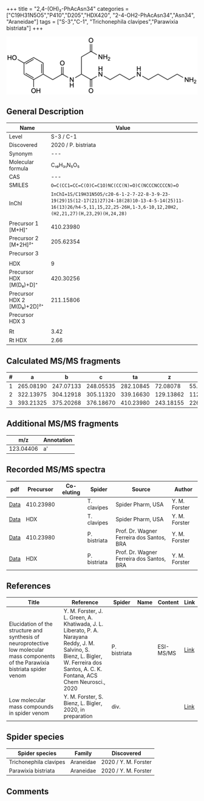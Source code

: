 +++
title = "2,4-(OH)₂-PhAcAsn34"
categories = ["C19H31N5O5","P410","D205","HDX420",
"2-4-OH2-PhAcAsn34","Asn34",
"Araneidae"]
tags = ["S-3","C-1",
"Trichonephila clavipes","Parawixia bistriata"]
+++

![](/img/2-4-OH2-PhAcAsn34.png)

## General Description

| Name                       | Value              |
|----------------------------|--------------------|
| Level                      | S-3 / C-1          |
| Discovered                 | 2020 / P. bistriata |
| Synonym                    | ---                |
| Molecular formula          | C₁₉H₃₁N₅O₅                   |
| CAS                        | ---                |
| SMILES | `O=C(CC1=CC=C(O)C=C1O)NC(CC(N)=O)C(NCCCNCCCCN)=O`  |
| InChI  | `InChI=1S/C19H31N5O5/c20-6-1-2-7-22-8-3-9-23-19(29)15(12-17(21)27)24-18(28)10-13-4-5-14(25)11-16(13)26/h4-5,11,15,22,25-26H,1-3,6-10,12,20H2,(H2,21,27)(H,23,29)(H,24,28)`  |
|                            |                    |
| Precursor 1 [M+H]⁺       | 410.23980      |
| Precursor 2 [M+2H]²⁺        | 205.62354       |
| Precursor 3                |                    |
|                            |                    |
| HDX                        | 9                  |
| Precursor HDX   [M(D₉)+D]⁺   | 420.30256                   |
| Precursor HDX 2 [M(D₉)+2D]²⁺ | 211.15806                   |
| Precursor HDX 3            |                    |
|                            |                    |
| Rt                         | 3.42                   |
| Rt HDX                     | 2.66                   |

## Calculated MS/MS fragments

| # | a         | b         | c         | ta        | z         | y         | tz        |
|---|-----------|-----------|-----------|-----------|-----------|-----------|-----------|
| 1 | 265.08190 | 247.07133 | 248.05535 | 282.10845 | 72.08078 | 55.05423 | 89.10732 |
| 2 | 322.13975 | 304.12918 | 305.11320 | 339.16630 | 129.13862 | 112.11208 | 146.16517 |
| 3 | 393.21325 | 375.20268 | 376.18670 | 410.23980 | 243.18155 | 226.15500 | 260.20810 |

## Additional MS/MS fragments

| m/z       | Annotation |
|-----------|------------|
| 123.04406 | a'         |

## Recorded MS/MS spectra

| pdf                                             | Precursor | Co-eluting | Spider      | Source                       | Author        |
|-------------------------------------------------|-----------|------------|-------------|------------------------------|---------------|
| [Data](/pdf/N-clavipes/410_2-4-OH2-PhAcAsn34_Nc.pdf) | 410.23980  |           | T. clavipes | Spider Pharm, USA | Y. M. Forster |
| [Data](/pdf/N-clavipes/410_2-4-OH2-PhAcAsn34_Nc_HDX.pdf) | HDX  |           | T. clavipes | Spider Pharm, USA | Y. M. Forster |
| [Data](/pdf/P-bistriata/410_2-4-OH2-PhAcAsn34_Pb.pdf) | 410.23980 |           | P. bistriata | Prof. Dr. Wagner Ferreira dos Santos, BRA | Y. M. Forster |
| [Data](/pdf/P-bistriata/410_2-4-OH2-PhAcAsn34_Pb_HDX.pdf) | HDX |           | P. bistriata | Prof. Dr. Wagner Ferreira dos Santos, BRA | Y. M. Forster |


## References

| Title | Reference | Spider | Name | Content | Link |
|-------|-----------|--------|------|---------|------|
| Elucidation of the structure and synthesis of neuroprotective low molecular mass components of the Parawixia bistriata spider venom      | Y. M. Forster, J. L. Green, A. Khatiwada, J. L. Liberato, P. A. Narayana Reddy, J. M. Salvino, S. Bienz, L. Bigler, W. Ferreira dos Santos, A. C. K. Fontana, ACS Chem Neurosci., 2020          | P. bistriata       |      | ESI-MS/MS        | [Link](https://pubs.acs.org/doi/10.1021/acschemneuro.0c00007)     |
| Low molecular mass compounds in spider venom      | Y. M. Forster, S. Bienz, L. Bigler, 2020, in preparation          | div.       |   |   | [Link](unknown) |

## Spider species

| Spider species     | Family     | Discovered           |
|--------------------|------------|----------------------|
| Trichonephila clavipes | Araneidae | 2020 / Y. M. Forster |
| Parawixia bistriata | Araneidae | 2020 / Y. M. Forster |


## Comments